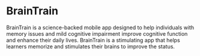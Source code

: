 # BrainTrain
BrainTrain is a science-backed mobile app designed to help individuals with memory issues and mild cognitive impairment improve cognitive function and enhance their daily lives. BrainTrain is a stimulating app that helps learners memorize and stimulates their brains to improve the status.
